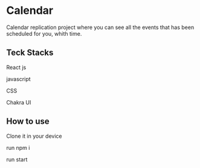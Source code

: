 # Calendar
Calendar replication project where you can see all the events that has been scheduled for you, whith time.

## Teck Stacks
React js 

javascript

CSS

Chakra UI

## How to use

Clone it in your device

run npm i

run start


